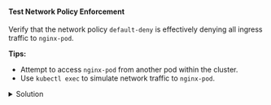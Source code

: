 
#### Test Network Policy Enforcement

Verify that the network policy `default-deny` is effectively denying all ingress traffic to `nginx-pod`.

**Tips:**
- Attempt to access `nginx-pod` from another pod within the cluster.
- Use `kubectl exec` to simulate network traffic to `nginx-pod`.

<details>
<summary>Solution</summary>

1. Deploy a temporary pod to test network access:
   ```bash
   kubectl run temp-pod --image=busybox --restart=Never -- sleep 3600
   ```

2. Attempt to access `nginx-pod` from `temp-pod`:
   ```bash
   kubectl exec temp-pod -- wget -qO- --timeout=2 http://nginx-pod
   ```

If the network policy is enforced correctly, the request should timeout or fail.

</details>
